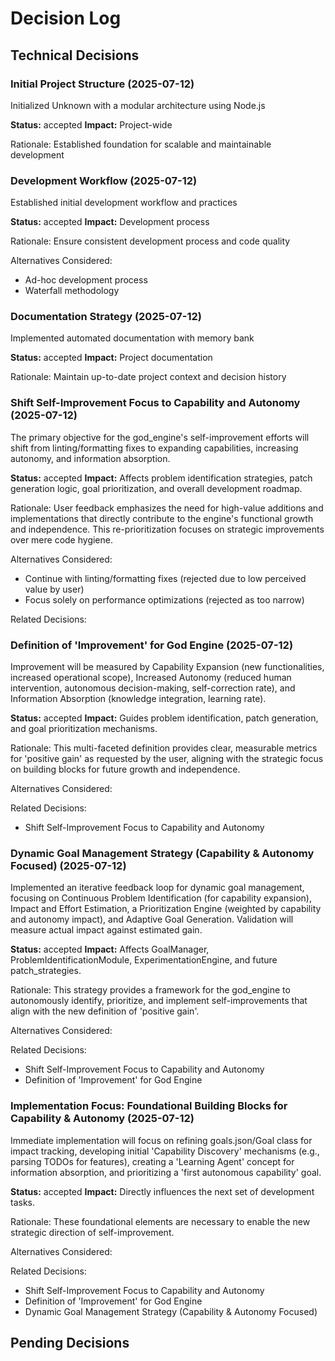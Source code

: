 # Decision Log

## Technical Decisions

### Initial Project Structure (2025-07-12)
Initialized Unknown with a modular architecture using Node.js

**Status:** accepted
**Impact:** Project-wide

Rationale:
Established foundation for scalable and maintainable development




### Development Workflow (2025-07-12)
Established initial development workflow and practices

**Status:** accepted
**Impact:** Development process

Rationale:
Ensure consistent development process and code quality

Alternatives Considered:
- Ad-hoc development process
- Waterfall methodology



### Documentation Strategy (2025-07-12)
Implemented automated documentation with memory bank

**Status:** accepted
**Impact:** Project documentation

Rationale:
Maintain up-to-date project context and decision history

### Shift Self-Improvement Focus to Capability and Autonomy (2025-07-12)
The primary objective for the god_engine's self-improvement efforts will shift from linting/formatting fixes to expanding capabilities, increasing autonomy, and information absorption.

**Status:** accepted
**Impact:** Affects problem identification strategies, patch generation logic, goal prioritization, and overall development roadmap.

Rationale:
User feedback emphasizes the need for high-value additions and implementations that directly contribute to the engine's functional growth and independence. This re-prioritization focuses on strategic improvements over mere code hygiene.

Alternatives Considered:
- Continue with linting/formatting fixes (rejected due to low perceived value by user)
- Focus solely on performance optimizations (rejected as too narrow)

Related Decisions:

### Definition of 'Improvement' for God Engine (2025-07-12)
Improvement will be measured by Capability Expansion (new functionalities, increased operational scope), Increased Autonomy (reduced human intervention, autonomous decision-making, self-correction rate), and Information Absorption (knowledge integration, learning rate).

**Status:** accepted
**Impact:** Guides problem identification, patch generation, and goal prioritization mechanisms.

Rationale:
This multi-faceted definition provides clear, measurable metrics for 'positive gain' as requested by the user, aligning with the strategic focus on building blocks for future growth and independence.

Alternatives Considered:


Related Decisions:
- Shift Self-Improvement Focus to Capability and Autonomy

### Dynamic Goal Management Strategy (Capability & Autonomy Focused) (2025-07-12)
Implemented an iterative feedback loop for dynamic goal management, focusing on Continuous Problem Identification (for capability expansion), Impact and Effort Estimation, a Prioritization Engine (weighted by capability and autonomy impact), and Adaptive Goal Generation. Validation will measure actual impact against estimated gain.

**Status:** accepted
**Impact:** Affects GoalManager, ProblemIdentificationModule, ExperimentationEngine, and future patch_strategies.

Rationale:
This strategy provides a framework for the god_engine to autonomously identify, prioritize, and implement self-improvements that align with the new definition of 'positive gain'.

Alternatives Considered:


Related Decisions:
- Shift Self-Improvement Focus to Capability and Autonomy
- Definition of 'Improvement' for God Engine

### Implementation Focus: Foundational Building Blocks for Capability & Autonomy (2025-07-12)
Immediate implementation will focus on refining goals.json/Goal class for impact tracking, developing initial 'Capability Discovery' mechanisms (e.g., parsing TODOs for features), creating a 'Learning Agent' concept for information absorption, and prioritizing a 'first autonomous capability' goal.

**Status:** accepted
**Impact:** Directly influences the next set of development tasks.

Rationale:
These foundational elements are necessary to enable the new strategic direction of self-improvement.

Alternatives Considered:


Related Decisions:
- Shift Self-Improvement Focus to Capability and Autonomy
- Definition of 'Improvement' for God Engine
- Dynamic Goal Management Strategy (Capability & Autonomy Focused)

## Pending Decisions
